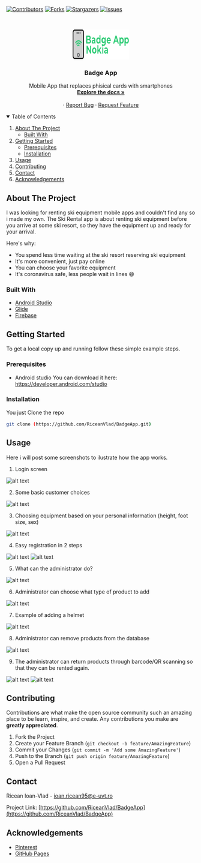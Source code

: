 <!--
*** Thanks for checking out the Best-README-Template. If you have a suggestion
*** that would make this better, please fork the repo and create a pull request
*** or simply open an issue with the tag "enhancement".
*** Thanks again! Now go create something AMAZING! :D
-->



<!-- PROJECT SHIELDS -->
<!--
*** I'm using markdown "reference style" links for readability.
*** Reference links are enclosed in brackets [ ] instead of parentheses ( ).
*** See the bottom of this document for the declaration of the reference variables
*** for contributors-url, forks-url, etc. This is an optional, concise syntax you may use.
*** https://www.markdownguide.org/basic-syntax/#reference-style-links
-->
[![Contributors][contributors-shield]][contributors-url]
[![Forks][forks-shield]][forks-url]
[![Stargazers][stars-shield]][stars-url]
[![Issues][issues-shield]][issues-url]



<!-- PROJECT LOGO -->
<br />
<p align="center">
  <a href="https://github.com/RiceanVlad/BadgeApp">
    <img src="images/logo.png" alt="Logo" width="150" height="80">
  </a>

  <h3 align="center">Badge App</h3>

  <p align="center">
    Mobile App that replaces phisical cards with smartphones
    <br />
    <a href="https://github.com/RiceanVlad/BadgeApp"><strong>Explore the docs »</strong></a>
    <br />
    <br />
    ·
    <a href="https://github.com/RiceanVlad/BadgeApp/issues">Report Bug</a>
    ·
    <a href="https://github.com/RiceanVlad/BadgeApp/issues">Request Feature</a>
  </p>
</p>



<!-- TABLE OF CONTENTS -->
<details open="open">
  <summary>Table of Contents</summary>
  <ol>
    <li>
      <a href="#about-the-project">About The Project</a>
      <ul>
        <li><a href="#built-with">Built With</a></li>
      </ul>
    </li>
    <li>
      <a href="#getting-started">Getting Started</a>
      <ul>
        <li><a href="#prerequisites">Prerequisites</a></li>
        <li><a href="#installation">Installation</a></li>
      </ul>
    </li>
    <li><a href="#usage">Usage</a></li>
    <li><a href="#contributing">Contributing</a></li>
    <li><a href="#contact">Contact</a></li>
    <li><a href="#acknowledgements">Acknowledgements</a></li>
  </ol>
</details>



<!-- ABOUT THE PROJECT -->
## About The Project

I was looking for renting ski equipment mobile apps and couldn't find any so i made my own. The Ski Rental app is about renting ski equipment before you arrive at some ski resort, so they have the equipment up and ready for your arrival.

Here's why:
* You spend less time waiting at the ski resort reserving ski equipment
* It's more convenient, just pay online
* You can choose your favorite equipment
* It's coronavirus safe, less people wait in lines :smile:

### Built With

* [Android Studio](https://developer.android.com/studio)
* [Glide](https://github.com/bumptech/glide)
* [Firebase](https://firebase.google.com/)


<!-- GETTING STARTED -->
## Getting Started

To get a local copy up and running follow these simple example steps.

### Prerequisites

* Android studio
  You can download it here: https://developer.android.com/studio

### Installation

You just Clone the repo
   ```sh
   git clone (https://github.com/RiceanVlad/BadgeApp.git)
   ```

<!-- USAGE EXAMPLES -->
## Usage

Here i will post some screenshots to ilustrate how the app works.

1. Login screen

![alt text](https://github.com/RiceanVlad/BadgeApp/blob/main/images/screenshot.png?raw=true)

2. Some basic customer choices

![alt text](https://github.com/RiceanVlad/BadgeApp/blob/main/images/first.png?raw=true)

3. Choosing equipment based on your personal information (height, foot size, sex)

![alt text](https://github.com/RiceanVlad/BadgeApp/blob/main/images/gif.gif?raw=true)

4. Easy registration in 2 steps

![alt text](https://github.com/RiceanVlad/BadgeApp/blob/main/images/reg1.png?raw=true)
![alt text](https://github.com/RiceanVlad/BadgeApp/blob/main/images/reg2.png?raw=true)

5. What can the administrator do?

![alt text](https://github.com/RiceanVlad/BadgeApp/blob/main/images/adminmain.png?raw=true)

6. Administrator can choose what type of product to add

![alt text](https://github.com/RiceanVlad/BadgeApp/blob/main/images/chooseadd.png?raw=true)

7. Example of adding a helmet

![alt text](https://github.com/RiceanVlad/BadgeApp/blob/main/images/addhelmet.png?raw=true)

8. Administrator can remove products from the database

![alt text](https://github.com/RiceanVlad/BadgeApp/blob/main/images/delete.png?raw=true)

9. The administrator can return products through barcode/QR scanning so that they can be rented again.

![alt text](https://github.com/RiceanVlad/BadgeApp/blob/main/images/scan2.png?raw=true)
![alt text](https://github.com/RiceanVlad/BadgeApp/blob/main/images/scan1.png?raw=true)


<!-- CONTRIBUTING -->
## Contributing

Contributions are what make the open source community such an amazing place to be learn, inspire, and create. Any contributions you make are **greatly appreciated**.

1. Fork the Project
2. Create your Feature Branch (`git checkout -b feature/AmazingFeature`)
3. Commit your Changes (`git commit -m 'Add some AmazingFeature'`)
4. Push to the Branch (`git push origin feature/AmazingFeature`)
5. Open a Pull Request



<!-- CONTACT -->
## Contact

Ricean Ioan-Vlad - [ioan.ricean95@e-uvt.ro](ioan.ricean95@e-uvt.ro)

Project Link: [https://github.com/RiceanVlad/BadgeApp](https://github.com/RiceanVlad/BadgeApp)



<!-- ACKNOWLEDGEMENTS -->
## Acknowledgements
* [Pinterest](https://ro.pinterest.com/search/pins/?q=ski%20clipart&rs=typed&term_meta[]=ski%7Ctyped&term_meta[]=clipart%7Ctyped)
* [GitHub Pages](https://pages.github.com)


<!-- MARKDOWN LINKS & IMAGES -->
<!-- https://www.markdownguide.org/basic-syntax/#reference-style-links -->
[contributors-shield]: https://img.shields.io/github/contributors/RiceanVlad/BadgeApp.svg?style=for-the-badge
[contributors-url]: https://github.com/RiceanVlad/BadgeApp/graphs/contributors
[forks-shield]: https://img.shields.io/github/forks/RiceanVlad/BadgeApp.svg?style=for-the-badge
[forks-url]: https://github.com/RiceanVlad/BadgeApp/network/members
[stars-shield]: https://img.shields.io/github/stars/RiceanVlad/BadgeApp.svg?style=for-the-badge
[stars-url]: https://github.com/RiceanVlad/BadgeApp/stargazers
[issues-shield]: https://img.shields.io/github/issues/RiceanVlad/BadgeApp.svg?style=for-the-badge
[issues-url]: https://github.com/RiceanVlad/BadgeApp/issues
